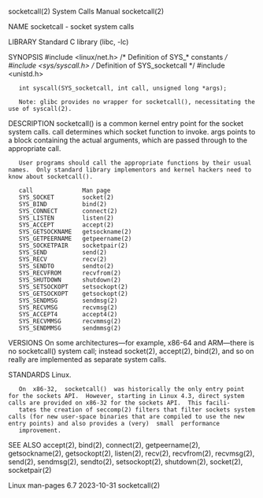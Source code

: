 socketcall(2)                                                                               System Calls Manual                                                                               socketcall(2)

NAME
       socketcall - socket system calls

LIBRARY
       Standard C library (libc, -lc)

SYNOPSIS
       #include <linux/net.h>        /* Definition of SYS_* constants */
       #include <sys/syscall.h>      /* Definition of SYS_socketcall */
       #include <unistd.h>

       int syscall(SYS_socketcall, int call, unsigned long *args);

       Note: glibc provides no wrapper for socketcall(), necessitating the use of syscall(2).

DESCRIPTION
       socketcall() is a common kernel entry point for the socket system calls.  call determines which socket function to invoke.  args points to a block containing the actual arguments, which are passed
       through to the appropriate call.

       User programs should call the appropriate functions by their usual names.  Only standard library implementors and kernel hackers need to know about socketcall().

       call              Man page
       SYS_SOCKET        socket(2)
       SYS_BIND          bind(2)
       SYS_CONNECT       connect(2)
       SYS_LISTEN        listen(2)
       SYS_ACCEPT        accept(2)
       SYS_GETSOCKNAME   getsockname(2)
       SYS_GETPEERNAME   getpeername(2)
       SYS_SOCKETPAIR    socketpair(2)
       SYS_SEND          send(2)
       SYS_RECV          recv(2)
       SYS_SENDTO        sendto(2)
       SYS_RECVFROM      recvfrom(2)
       SYS_SHUTDOWN      shutdown(2)
       SYS_SETSOCKOPT    setsockopt(2)
       SYS_GETSOCKOPT    getsockopt(2)
       SYS_SENDMSG       sendmsg(2)
       SYS_RECVMSG       recvmsg(2)
       SYS_ACCEPT4       accept4(2)
       SYS_RECVMMSG      recvmmsg(2)
       SYS_SENDMMSG      sendmmsg(2)

VERSIONS
       On some architectures—for example, x86-64 and ARM—there is no socketcall() system call; instead socket(2), accept(2), bind(2), and so on really are implemented as separate system calls.

STANDARDS
       Linux.

       On  x86-32,  socketcall()  was historically the only entry point for the sockets API.  However, starting in Linux 4.3, direct system calls are provided on x86-32 for the sockets API.  This facili‐
       tates the creation of seccomp(2) filters that filter sockets system calls (for new user-space binaries that are compiled to use the new entry points) and also provides a (very)  small  performance
       improvement.

SEE ALSO
       accept(2),  bind(2),  connect(2), getpeername(2), getsockname(2), getsockopt(2), listen(2), recv(2), recvfrom(2), recvmsg(2), send(2), sendmsg(2), sendto(2), setsockopt(2), shutdown(2), socket(2),
       socketpair(2)

Linux man-pages 6.7                                                                              2023-10-31                                                                                   socketcall(2)
